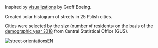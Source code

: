 Inspired by [visualizations](https://github.com/gboeing/osmnx-examples/blob/master/notebooks/17-street-network-orientations.ipynb) by Geoff Boeing.

Created polar histogram of streets in 25 Polish cities.

Cities were selected by the size (number of residents) on the basis of the [demographic year 2018](https://stat.gov.pl/obszary-tematyczne/roczniki-statystyczne/roczniki-statystyczne/rocznik-demograficzny-2018,3,12.html) from Central Statistical Office (GUS).

![street-orientationsEN](https://user-images.githubusercontent.com/8020682/65589886-1d34ef00-df8a-11e9-8fa8-bfd06f027598.png)
